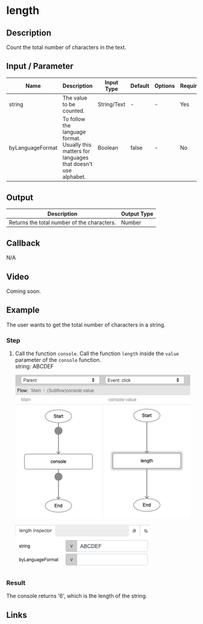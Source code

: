 # length

## Description

Count the total number of characters in the text.

## Input / Parameter

| Name | Description | Input Type | Default | Options | Required |
| ------ | ------ | ------ | ------ | ------ | ------ |
| string | The value to be counted. | String/Text | - | - | Yes |
| byLanguageFormat | To follow the language format. Usually this matters for languages that doesn't use alphabet. | Boolean | false | - | No |

## Output

| Description | Output Type |
| ------ | ------ |
| Returns the total number of the characters. | Number |

## Callback

N/A

## Video

Coming soon.

## Example

The user wants to get the total number of characters in a string. </br>

### Step

1. Call the function `console`. Call the function `length` inside the `value` parameter of the `console` function.
    </br>
    string: ABCDEF <br />
    
   ![](./length-step-1.png)

   ![](./length-step-2.png)

### Result

The console returns '6', which is the length of the string.

## Links